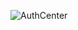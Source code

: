 ![AuthCenter](https://socialify.git.ci/pojianbing/AuthCenter/image?description=1&font=KoHo&forks=1&issues=1&language=1&owner=1&pattern=Charlie%20Brown&pulls=1&stargazers=1&theme=Dark)
